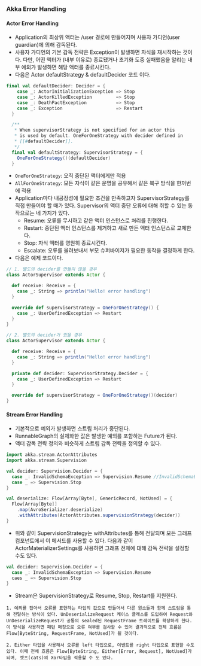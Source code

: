### Akka Error Handling

#### Actor Error Handling

- Application의 최상위 액터는 /user 경로에 만들어지며 사용자 가디언(user guardian)에 의해 감독된다.
- 사용자 가디언의 기본 감독 전략은 Exception이 발생하면 자식을 재시작하는 것이다. 다만, 어떤 액터가 (내부 이유로) 종료됐거나 초기화 도중 실패했음을 알리는 내부 예외가 발생하면 해당 액터를 종료시킨다.
- 다음은 Actor defaultStrategy & defaultDecider 코드 이다.

```scala
final val defaultDecider: Decider = {
    case _: ActorInitializationException => Stop
    case _: ActorKilledException         => Stop
    case _: DeathPactException           => Stop
    case _: Exception                    => Restart
  }

  /**
   * When supervisorStrategy is not specified for an actor this
   * is used by default. OneForOneStrategy with decider defined in
   * [[#defaultDecider]].
   */
  final val defaultStrategy: SupervisorStrategy = {
    OneForOneStrategy()(defaultDecider)
  }
```

- `OneForOneStrategy`: 오직 중단된 액터에게만 적용
- `AllForOneStrategy`: 모든 자식이 같은 운명을 공유해서 같은 복구 방식을 한꺼번에 적용
- Application마다 내공장성에 필요한 조건을 만족하고자 SupervisorStrategy를 직접 만들어야 할 때가 있다. Supervisor의 액터 중단 오류에 대해 취할 수 있는 동작으로는 네 가지가 있다.
  - Resume: 오류를 무시하고 같은 액터 인스턴스로 처리를 진행한다.
  - Restart: 중단된 액터 인스턴스를 제거하고 새로 만든 액터 인스턴스로 교체한다.
  - Stop: 자식 액터를 영원히 종료시킨다.
  - Escalate: 오류를 올려보내서 부모 슈퍼바이저가 필요한 동작을 결정하게 한다.
- 다음은 예제 코드이다.

```scala
// 1. 별도의 decider를 만들지 않을 경우
class ActorSupervisor extends Actor {

  def receive: Receive = {
    case _: String => println("Hello! error handling")
  }

  override def supervisorStrategy = OneForOneStrategy() {
    case _: UserDefinedException => Restart
  }
}

// 2. 별도의 decider가 있을 경우
class ActorSupervisor extends Actor {

  def receive: Receive = {
    case _: String => println("Hello! error handling")
  }

  private def decider: SupervisorStrategy.Decider = {
    case _: UserDefinedException => Restart
  }

  override def supervisorStrategy = OneForOneStrategy()(decider)
}
```

#### Stream Error Handling

- 기본적으로 예외가 발생하면 스트림 처리가 중단된다.
- RunnableGraph의 실체화한 값은 발생한 예외를 포함하는 Future가 된다.
- 액터 감독 전략 정의와 비슷하게 스트림 감독 전략을 정의할 수 있다.

```scala
import akka.stream.ActorAttributes
import akka.stream.Supervision

val decider: Supervision.Decider = {
  case _: InvalidSchemaException => Supervision.Resume //InvalidSchemaException 발생 시 계속 진행
  case _ => Supervision.Stop
}

val deserialize: Flow[Array[Byte], GenericRecord, NotUsed] = {
  Flow[Array[Byte]]
    .map(AvroSerializer.deserialize)
    .withAttributes(ActorAttributes.supervisionStrategy(decider))
}
```

- 위와 같이 SupervisionStrategy는 withAttributes를 통해 전달되며 모든 그래프 컴포넌트에서 이 메서드를 사용할 수 있다. 다음과 같이 ActorMaterializerSettings를 사용하면 그래프 전체에 대해 감독 전략을 설정할 수도 있다.

```scala
val decider: Supervision.Decider = {
  case _: InvalidSchemaException => Supervision.Resume
  caes _ => Supervision.Stop
}
```

- Stream은 SupervisionStrategy로 Resume, Stop, Restart를 지원한다.

```
1. 예외를 잡아서 오류를 표현하는 타입의 값으로 만들어서 다른 원소들과 함께 스트림을 통해 전달하는 방식이 있다. UnDeserializeRequest 케이스 클래스를 도입하여 Request와 UnDeserializeRequest가 공통의 sealed된 RequestFrame 트레이트를 확장하게 한다. 이 방식을 사용하면 패턴 매칭으로 오류 여부를 검사할 수 있어 결과적으로 전체 흐름은 Flow[ByteString, RequestFrame, NotUsed]가 될 것이다.

2. Either 타입을 사용해서 오류를 left 타입으로, 이벤트를 right 타입으로 표현할 수도 있다. 이때 전체 흐름은 Flow[ByteString, Either[Error, Request], NotUsed]가 되며, 캣츠(cats)의 Xor타입을 적용할 수 도 있다.
```
